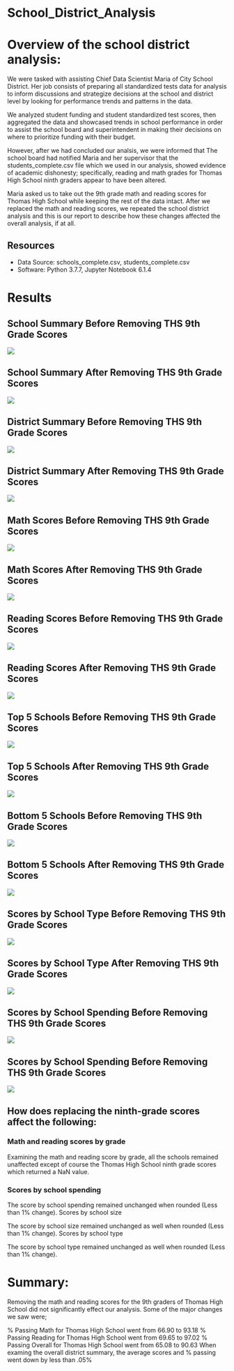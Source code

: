 # School_District_Analysis

# Overview of the school district analysis:
We were tasked with assisting Chief Data Scientist Maria of City School District. Her job consists of preparing all standardized tests data for analysis to inform discussions and strategize decisions at the school and district level by looking for performance trends and patterns in the data. 

We analyzed student funding and student standardized test scores, then aggregated the data and showcased trends in school performance in order to assist the school board and superintendent in making their decisions on where to prioritize funding with their budget. 

However, after we had concluded our analsis, we were informed that The school board had notified Maria and her supervisor that the students_complete.csv file which we used in our analysis, showed evidence of academic dishonesty; specifically, reading and math grades for Thomas High School ninth graders appear to have been altered. 

Maria asked us to take out the 9th grade math and reading scores for Thomas High School while keeping the rest of the data intact. After we replaced the math and reading scores, we repeated the school district analysis and this is our report to describe how these changes affected the overall analysis, if at all.

## Resources
- Data Source: schools_complete.csv, students_complete.csv
- Software: Python 3.7.7, Jupyter Notebook 6.1.4

# Results 

## School Summary Before Removing THS 9th Grade Scores
![](/Analysis/per_school_summary_1.png)

## School Summary After Removing THS 9th Grade Scores
![](/Analysis/per_school_summary_2.png)

## District Summary Before Removing THS 9th Grade Scores
![](/Analysis/district_summary_1.png)

## District Summary After Removing THS 9th Grade Scores
![](/Analysis/district_summary_2.png)

## Math Scores Before Removing THS 9th Grade Scores
![](/Analysis/math_scores_by_grade_1.png)

## Math Scores After Removing THS 9th Grade Scores
![](/Analysis/math_scores_by_grade_2.png)

## Reading Scores Before Removing THS 9th Grade Scores
![](/Analysis/reading_scores_by_grade_1.png)

## Reading Scores After Removing THS 9th Grade Scores
![](/Analysis/reading_scores_by_grade_2.png)

## Top 5 Schools Before Removing THS 9th Grade Scores
![](/Analysis/top_schools_1.png)

## Top 5 Schools After Removing THS 9th Grade Scores
![](/Analysis/top_schools_2.png)

## Bottom 5 Schools Before Removing THS 9th Grade Scores
![](/Analysis/bottom_schools_1.png)

## Bottom 5 Schools After Removing THS 9th Grade Scores
![](/Analysis/bottom_schools_2.png)

## Scores by School Type Before Removing THS 9th Grade Scores
![](/Analysis/by_type_1.png)

## Scores by School Type After Removing THS 9th Grade Scores
![](/Analysis/by_type_2.png)

## Scores by School Spending Before Removing THS 9th Grade Scores
![](/Analysis/spending_ranges_1.png)


## Scores by School Spending Before Removing THS 9th Grade Scores
![](/Analysis/spending_range_2.png)






## How does replacing the ninth-grade scores affect the following:

### Math and reading scores by grade

Examining the math and reading score by grade, all the schools remained unaffected except of course the Thomas High School ninth grade scores which returned a NaN value.

### Scores by school spending

The score by school spending remained unchanged when rounded (Less than 1% change).
Scores by school size

The score by school size remained unchanged as well when rounded (Less than 1% change).
Scores by school type

The score by school type remained unchanged as well when rounded (Less than 1% change).

# Summary:

Removing the math and reading scores for the 9th graders of Thomas High School did not significantly effect our analysis. Some of the major changes we saw were;

% Passing Math for Thomas High School went from 66.90 to 93.18
% Passing Reading for Thomas High School  went from 69.65 to 97.02
% Passing Overall for Thomas High School went from 65.08 to 90.63
When examing the overall district summary, the average scores and % passing went down by less than .05%

